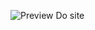 

![Preview Do site](https://user-images.githubusercontent.com/83041323/126178091-d45dcf05-591b-4036-81f9-e8e7f8eb6e87.png)
